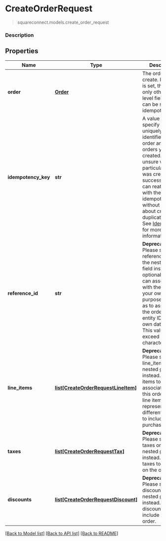 # CreateOrderRequest
> squareconnect.models.create_order_request

### Description



## Properties
Name | Type | Description | Notes
------------ | ------------- | ------------- | -------------
**order** | [**Order**](Order.md) | The order to create. If this field is set, then the only other top-level field that can be set is the idempotency_key. | [optional] 
**idempotency_key** | **str** | A value you specify that uniquely identifies this order among orders you&#39;ve created.  If you&#39;re unsure whether a particular order was created successfully, you can reattempt it with the same idempotency key without worrying about creating duplicate orders.  See [Idempotency](/basics/api101/idempotency) for more information. | [optional] 
**reference_id** | **str** | __Deprecated__: Please set the reference_id on the nested [order](#type-order) field instead.  An optional ID you can associate with the order for your own purposes (such as to associate the order with an entity ID in your own database).  This value cannot exceed 40 characters. | [optional] 
**line_items** | [**list[CreateOrderRequestLineItem]**](CreateOrderRequestLineItem.md) | __Deprecated__: Please set the line_items on the nested [order](#type-order) field instead.  The line items to associate with this order.  Each line item represents a different product to include in a purchase. | [optional] 
**taxes** | [**list[CreateOrderRequestTax]**](CreateOrderRequestTax.md) | __Deprecated__: Please set the taxes on the nested [order](#type-order) field instead.  The taxes to include on the order. | [optional] 
**discounts** | [**list[CreateOrderRequestDiscount]**](CreateOrderRequestDiscount.md) | __Deprecated__: Please set the discounts on the nested [order](#type-order) field instead.  The discounts to include on the order. | [optional] 

[[Back to Model list]](../README.md#documentation-for-models) [[Back to API list]](../README.md#documentation-for-api-endpoints) [[Back to README]](../README.md)


